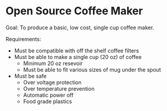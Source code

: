 <h1>Open Source Coffee Maker</h1>

Goal: To produce a basic, low cost, single cup coffee maker.

Requirements:

* Must be compatible with off the shelf coffee filters
* Must be able to make a single cup (20 oz) of coffee
  * Minimum 20 oz resevoir
  * Must be able to fit various sizes of mug under the spout
* Must be safe
  * Over voltage protection
  * Over temperature prevention
  * Automatic power off
  * Food grade plastics